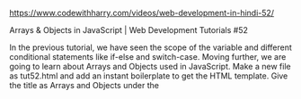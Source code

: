 https://www.codewithharry.com/videos/web-development-in-hindi-52/


Arrays & Objects in JavaScript | Web Development Tutorials #52
 
In the previous tutorial, we have seen the scope of the variable and different conditional statements like if-else and switch-case. Moving further, we are going to learn about Arrays and Objects used in JavaScript. Make a new file as tut52.html and add an instant boilerplate to get the HTML template. Give the title as Arrays and Objects under the <title> tag. 

The object class represents one of JavaScript’s data types. It is used to store various keyed collections and more complex entities. Objects can be created using the Object() constructor. we have two types of values used in JavaScript- primitive and reference. To be more simple, either we create objects or primitive data types. The primitive data types are as follows-

let myVar = 34;
        let myVar2 = "string";
        let myVar3 = true;
        let myVar4 = null;
        let myVar5 = undefined;
Apart from primitive data types, all the other are objects. Let us now see how to define objects. If we write as follows-

let employee = {
             name: "Harry",
             salary: 10,
             channel: "CodeWithHarry",
             "channel 2": "ProgrammingWithHarry",
         }
         console.log(employee);
From the above code, the output will be generated as follows-



In this example, an employee is an object that contains the name, salary, channel, and channel 2 inside it. This is an example, where we create objects manually by us. 


There is a special kind of object known as Arrays. The JavaScript Array class is a global object that is used in the construction of arrays; which are high level, list-like objects. An array is a special variable, which can hold more than one value at a time. 

We can declare an array as follows-

let names = [1, 2, 4, "Harry", undefined];
console.log(names);
An array can contain any type of value in it whether it is a string, integer, or boolean. After writing the above code, you will get the output as follows-



To print the value present at any index number, we can write as follows-

console.log(names[1])
It will print the value present at index number 1. Arrays are important because they make it easier to iterate through each and every element present in DOM. We can also create arrays with the help of a new keyword as follows-

let names = new Array(23);
In this way, an array will be treated as an object. The new keyword is used to create a new object. To know the length of an array, we can use the length function as follows-

console.log(names.length);
In this example, the output will be 5 because the array names contain 5 elements in it.

If we declare a new array as-

let names = new Array(41, 2, 4, "Harry", undefined);
It will be printed in the same order as follows-



However, to sort this array, we can use sort() function as follows-

names = names.sort();
This will sort all the elements in the array.

So I hope, you have understood the concepts of array and objects very well. Soon we will implement all these to make live websites. Till then keep practicing and learn new things.